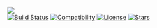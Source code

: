 <img src="https://github.com/xdavidhu/lanGhost/raw/master/img/lanGhost.jpg" align=center/><br>
[![Build Status](https://travis-ci.org/xdavidhu/lanGhost.svg?branch=master)](https://travis-ci.org/xdavidhu/lanGhost)
[![Compatibility](https://img.shields.io/badge/python-3.3%2C%203.4%2C%203.5%2C%203.6-brightgreen.svg)](https://github.com/xdavidhu/lanGhost)
[![License](https://img.shields.io/badge/license-MIT-blue.svg)](https://github.com/xdavidhu/lanGhost/blob/master/LICENSE)
[![Stars](https://img.shields.io/github/stars/xdavidhu/lanGhost.svg)](https://github.com/xdavidhu/lanGhost)

